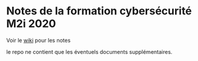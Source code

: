 # Notes de la formation cybersécurité M2i 2020

Voir le [wiki](https://github.com/Jadeclaw/CyberNotes/wiki) pour les notes

le repo ne contient que les éventuels documents supplémentaires.